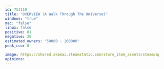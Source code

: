 ```yaml
---
id: 751110
title: "OVERVIEW (A Walk Through The Universe)"
windows: "true"
mac: "false"
linux: false
positive: 81
negative: 29
estimated_owners: "50000 - 100000"
peak_ccu: 0

image: https://shared.akamai.steamstatic.com/store_item_assets/steam/apps/751110/header.jpg?t=1643229162
opinions:
---
```

